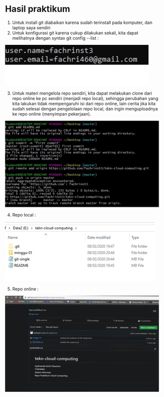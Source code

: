 <h1> Hasil praktikum </h1>

1. Untuk install git diabaikan karena sudah terinstall pada komputer, dan laptop saya sendiri <br>
2. Untuk konfigurasi git karena cukup dilakukan sekali, kita dapat melihatnya dengan syntax git config --list : <br>

![config](/minggu-01/image-1.jpg)

3. Untuk materi mengelola repo sendiri, kita dapat melakukan clone dari repo online ke pc sendiri (menjadi repo local), sehingga perubahan yang kita lakukan tidak mempengaruhi isi dari repo online, lain cerita jika kita sudah selesai dengan pengelolaan repo local, dan ingin menguploadnya ke repo online (menyimpan pekerjaan).

![kelolarepo](/minggu-01/image-2.jpg)

4. Repo local :

![repolocal](/minggu-01/image-3.jpg)

5. Repo online :

![repolocal](/minggu-01/image-4.jpg)
